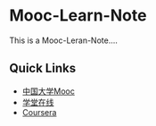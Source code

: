 # Mooc-Learn-Note
This is a Mooc-Leran-Note....

## Quick Links

+ [中国大学Mooc](https://www.icourse163.org/)
+ [学堂在线](http://www.xuetangx.com/)
+ [Coursera](https://www.coursera.org/)
